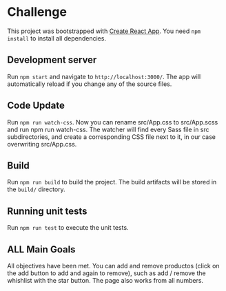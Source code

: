 # Challenge

This project was bootstrapped with [Create React App](https://github.com/facebookincubator/create-react-app).
You need `npm install` to install all dependencies.

## Development server

Run `npm start`  and navigate to `http://localhost:3000/`. The app will automatically reload if you change any of the source files.

## Code Update

Run `npm run watch-css`. Now you can rename src/App.css to src/App.scss and run npm run watch-css. The watcher will find every Sass file in src subdirectories, and create a corresponding CSS file next to it, in our case overwriting src/App.css.

## Build

Run `npm run build` to build the project. The build artifacts will be stored in the `build/` directory.

## Running unit tests

Run `npm run test` to execute the unit tests.

## ALL Main Goals

All objectives have been met. You can add and remove productos (click on the add button to add and again to remove), such as add / remove the whishlist with the star button.
The page also works from all numbers.